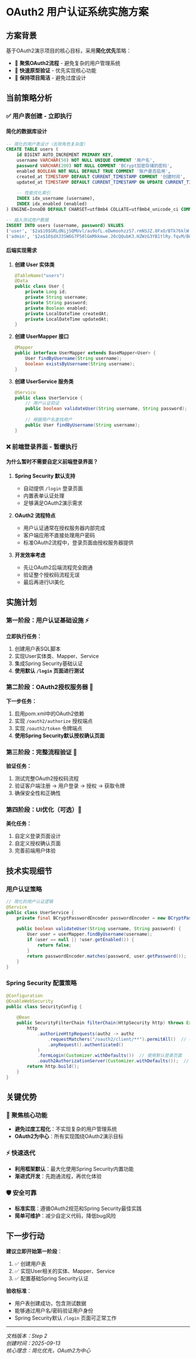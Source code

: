 # OAuth2 用户认证系统实施方案

## 方案背景

基于OAuth2演示项目的核心目标，采用**简化优先**策略：
- 🎯 **聚焦OAuth2流程** - 避免复杂的用户管理系统
- 🚀 **快速原型验证** - 优先实现核心功能
- 📝 **保持项目简洁** - 避免过度设计

## 当前策略分析

### ✅ 用户表创建 - 立即执行

#### 简化的数据库设计
```sql
-- 简化的用户表设计（去除角色复杂度）
CREATE TABLE users (
    id BIGINT AUTO_INCREMENT PRIMARY KEY,
    username VARCHAR(50) NOT NULL UNIQUE COMMENT '用户名',
    password VARCHAR(200) NOT NULL COMMENT 'BCrypt加密存储的密码',
    enabled BOOLEAN NOT NULL DEFAULT TRUE COMMENT '账户是否启用',
    created_at TIMESTAMP DEFAULT CURRENT_TIMESTAMP COMMENT '创建时间',
    updated_at TIMESTAMP DEFAULT CURRENT_TIMESTAMP ON UPDATE CURRENT_TIMESTAMP COMMENT '更新时间',
    
    -- 性能优化索引
    INDEX idx_username (username),
    INDEX idx_enabled (enabled)
) ENGINE=InnoDB DEFAULT CHARSET=utf8mb4 COLLATE=utf8mb4_unicode_ci COMMENT='用户表-OAuth2演示用';

-- 插入测试用户数据
INSERT INTO users (username, password) VALUES
('user', '$2a$10$GRLdNijSQMUvl/au9ofL.eDwmoohzzS7.rmNSJZ.0FxO/BTk76klW'),   -- 密码: password
('admin', '$2a$10$dXJ3SW6G7P50lGmMkkmwe.20cQQubK3.HZWzG3YB1tlRy.fqvM/BG');  -- 密码: admin
```

#### 后端实现需求
1. **创建 User 实体类**
   ```java
   @TableName("users")
   @Data
   public class User {
       private Long id;
       private String username;
       private String password;
       private Boolean enabled;
       private LocalDateTime createdAt;
       private LocalDateTime updatedAt;
   }
   ```

2. **创建 UserMapper 接口**
   ```java
   @Mapper
   public interface UserMapper extends BaseMapper<User> {
       User findByUsername(String username);
       boolean existsByUsername(String username);
   }
   ```

3. **创建 UserService 服务类**
   ```java
   @Service
   public class UserService {
       // 用户认证验证
       public boolean validateUser(String username, String password);
       
       // 根据用户名查找用户
       public User findByUsername(String username);
   }
   ```

### ❌ 前端登录界面 - 暂缓执行

#### 为什么暂时不需要自定义前端登录界面？

1. **Spring Security 默认支持**
   - 自动提供 `/login` 登录页面
   - 内置表单认证处理
   - 足够满足OAuth2演示需求

2. **OAuth2 流程特点**
   - 用户认证通常在授权服务器内部完成
   - 客户端应用不直接处理用户密码
   - 标准OAuth2流程中，登录页面由授权服务器提供

3. **开发效率考虑**
   - 先让OAuth2后端流程完全跑通
   - 验证整个授权码流程无误
   - 最后再进行UI美化

## 实施计划

### 第一阶段：用户认证基础设施 ⚡
**立即执行任务：**
1. 创建用户表SQL脚本
2. 实现User实体类、Mapper、Service
3. 集成Spring Security基础认证
4. **使用默认 `/login` 页面进行测试**

### 第二阶段：OAuth2授权服务器 🔐
**下一步任务：**
1. 启用pom.xml中的OAuth2依赖
2. 实现 `/oauth2/authorize` 授权端点
3. 实现 `/oauth2/token` 令牌端点
4. **使用Spring Security默认授权确认页面**

### 第三阶段：完整流程验证 🧪
**验证任务：**
1. 测试完整OAuth2授权码流程
2. 验证客户端注册 → 用户登录 → 授权 → 获取令牌
3. 确保安全性和正确性

### 第四阶段：UI优化（可选）🎨
**美化任务：**
1. 自定义登录页面设计
2. 自定义授权确认页面
3. 完善前端用户体验

## 技术实现细节

### 用户认证策略
```java
// 简化的用户认证逻辑
@Service
public class UserService {
    private final BCryptPasswordEncoder passwordEncoder = new BCryptPasswordEncoder();
    
    public boolean validateUser(String username, String password) {
        User user = userMapper.findByUsername(username);
        if (user == null || !user.getEnabled()) {
            return false;
        }
        return passwordEncoder.matches(password, user.getPassword());
    }
}
```

### Spring Security 配置策略
```java
@Configuration
@EnableWebSecurity
public class SecurityConfig {
    
    @Bean
    public SecurityFilterChain filterChain(HttpSecurity http) throws Exception {
        http
            .authorizeHttpRequests(authz -> authz
                .requestMatchers("/oauth2/client/**").permitAll()  // 客户端注册API
                .anyRequest().authenticated()
            )
            .formLogin(Customizer.withDefaults())  // 使用默认登录页面
            .oauth2AuthorizationServer(Customizer.withDefaults());  // 启用OAuth2授权服务器
        return http.build();
    }
}
```

## 关键优势

### 🎯 聚焦核心功能
- **避免过度工程化**：不实现复杂的用户管理系统
- **OAuth2为中心**：所有实现围绕OAuth2演示目标

### ⚡ 快速迭代
- **利用框架默认**：最大化使用Spring Security内置功能
- **渐进式开发**：先跑通流程，再优化体验

### 🛡️ 安全可靠
- **标准实现**：遵循OAuth2规范和Spring Security最佳实践
- **简单可维护**：减少自定义代码，降低bug风险

## 下一步行动

**建议立即开始第一阶段**：
1. ✅ 创建用户表
2. ✅ 实现User相关的实体、Mapper、Service
3. ✅ 配置基础Spring Security认证

**验收标准**：
- 用户表创建成功，包含测试数据
- 能够通过用户名/密码验证用户身份
- Spring Security默认 `/login` 页面可正常工作

---

*文档版本：Step 2*  
*创建时间：2025-09-13*  
*核心理念：简化优先，OAuth2为中心*